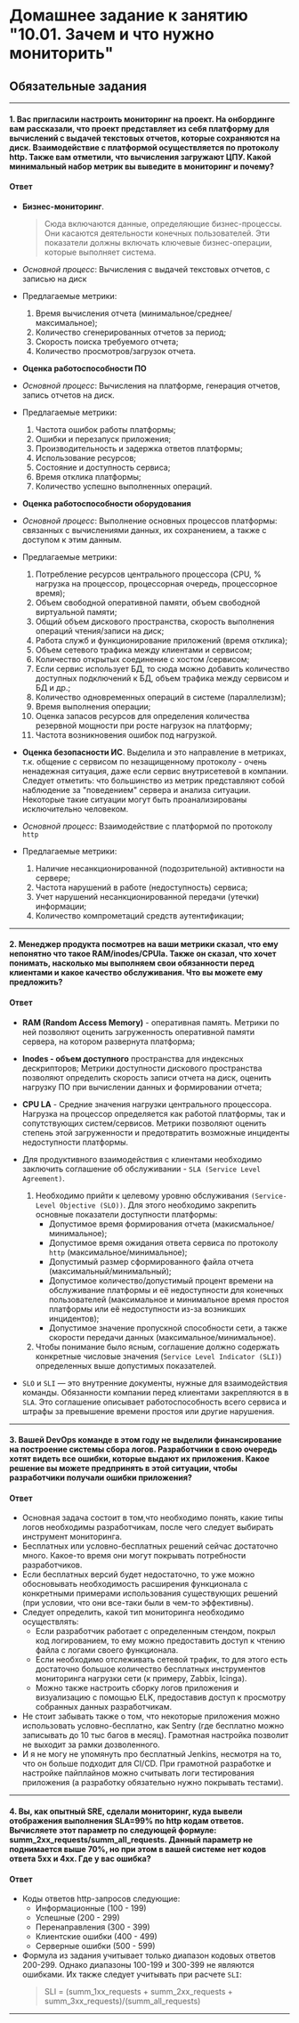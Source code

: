 # Домашнее задание к занятию "10.01. Зачем и что нужно мониторить"

## Обязательные задания
--------------------------------------------------------------------------------------------------------------------------

#### 1. Вас пригласили настроить мониторинг на проект. На онбординге вам рассказали, что проект представляет из себя платформу для вычислений с выдачей текстовых отчетов, которые сохраняются на диск. Взаимодействие с платформой осуществляется по протоколу http. Также вам отметили, что вычисления загружают ЦПУ. Какой минимальный набор метрик вы выведите в мониторинг и почему?

#### Ответ

* **Бизнес-мониторинг**. 
    > Сюда включаются данные, определяющие бизнес-процессы. Они касаются деятельности конечных пользователей. Эти показатели должны включать ключевые бизнес-операции, которые выполняет система.

* _Основной процесс_: Вычисления с выдачей текстовых отчетов, с записью на диск
* Предлагаемые метрики:
    1. Время вычисления отчета (минимальное/среднее/максимальное);
    2. Количество сгенерированных отчетов за период;
    3. Скорость поиска требуемого отчета;
    4. Количество просмотров/загрузок отчета.

* **Оценка работоспособности ПО**
* _Основной процесс_: Вычисления на платформе, генерация отчетов, запись отчетов на диск.
* Предлагаемые метрики:
    1. Частота ошибок работы платформы;
    2. Ошибки и перезапуск приложения;
    3. Производительность и задержка ответов платформы;
    4. Использование ресурсов;
    5. Состояние и доступность сервиса;
    6. Время отклика платформы;
    7. Количество успешно выполненных операций.

* **Оценка работоспособности оборудования**
* _Основной процесс_: Выполнение основных процессов платформы: связанных с вычислениями данных, их сохранением, а также с доступом к этим данным.
* Предлагаемые метрики:
    1. Потребление ресурсов центрального процессора (CPU, % нагрузка на процессор, процессорная очередь, процессорное время);
    2. Объем свободной оперативной памяти, объем свободной виртуальной памяти;
    3. Общий объем дискового пространства, скорость выполнения операций чтения/записи на диск;
    4. Работа служб и функционирование приложений (время отклика);
    5. Объем сетевого трафика между клиентами и сервисом;
    6. Количество открытых соединение с хостом /сервисом;
    7. Если сервис использует БД, то сюда можно добавить количество доступных подключений к БД, объем трафика между сервисом и БД и др.;
    8. Количество одновременных операций в системе (параллелизм); 
    9. Время выполнения операции;
    10. Оценка запасов ресурсов для определения количества резервной мощности при росте нагрузок на платформу;
    11. Частота возникновения ошибок под нагрузкой.


* **Оценка безопасности ИС**. Выделила и это направление в метриках, т.к. общение с сервисом по незащищенному протоколу - очень ненадежная ситуация, даже если сервис внутрисетевой в компании. Следует отметить: что большинство из метрик представляют собой наблюдение за "поведением" сервера и анализа ситуации. Некоторые такие ситуации могут быть проанализированы исключительно человеком.
* _Основной процесс_: Взаимодействие с платформой по протоколу `http`
* Предлагаемые метрики:
    1. Наличие несанкционированной (подозрительной) активности на сервере;
    2. Частота нарушений в работе (недоступность) сервиса;
    3. Учет нарушений несанкционированной передачи (утечки) информации;
    4. Количество компрометаций средств аутентификации;    

--------------------------------------------------------------------------------------------------------------------------

#### 2. Менеджер продукта посмотрев на ваши метрики сказал, что ему непонятно что такое RAM/inodes/CPUla. Также он сказал, что хочет понимать, насколько мы выполняем свои обязанности перед клиентами и какое качество обслуживания. Что вы можете ему предложить?

#### Ответ

* **RAM (Random Access Memory)** - оперативная память. Метрики по ней позволяют оценить загруженность оперативной памяти сервера, на котором развернута платформа;
* **Inodes - объем доступного** пространства для индексных дескрипторов; Метрики доступности дискового пространства позволяют определить скорость записи отчета на диск, оценить нагрузку ПО при вычислении данных и формировании отчета;
* **CPU LA** - Средние значения нагрузки центрального процессора. Нагрузка на процессор определяется как работой платформы, так и сопутствующих систем/сервисов. Метрики позволяют оценить степень этой загруженности и предотвратить возможные инциденты недоступности платформы.

* Для продуктивного взаимодействия с клиентами необходимо заключить соглашение об обслуживании - `SLA (Service Level Agreement)`.
    1. Необходимо прийти к целевому уровню обслуживания `(Service-Level Objective (SLO))`. Для этого необходимо закрепить основные показатели доступности платформы:
        -   Допустимое время формирования отчета (макисмальное/минимальное);
        -   Допустимое время ожидания ответа сервиса по протоколу `http` (максимальное/минимальное);
        -   Допустимый размер сформированного файла отчета (максимальный/минимальный);
        -   Допустимое количество/допустимый процент времени на обслуживание платформы и её недоступности для конечных пользователей (максимальное и минимальное время простоя платформы или её недоступности из-за возникших инцидентов);
        -   Допустимое значение пропускной способности сети, а также скорости передачи данных (максимальное/минимальное).
    2. Чтобы понимание было ясным, соглашение должно содержать конкретные числовые значения (`Service Level Indicator (SLI)`) определенных выше допустимых показателей.

* `SLO` и `SLI` — это внутренние документы, нужные для взаимодействия команды. Обязанности компании перед клиентами закрепляются в в `SLA`. Это соглашение описывает работоспособность всего сервиса и штрафы за превышение времени простоя или другие нарушения.

--------------------------------------------------------------------------------------------------------------------------

#### 3. Вашей DevOps команде в этом году не выделили финансирование на построение системы сбора логов. Разработчики в свою очередь хотят видеть все ошибки, которые выдают их приложения. Какое решение вы можете предпринять в этой ситуации, чтобы разработчики получали ошибки приложения?

#### Ответ

* Основная задача состоит в том,что необходимо понять, какие типы логов необходимы разработчикам, после чего следует выбирать инструмент мониторинга. 
* Бесплатных или условно-бесплатных решений сейчас достаточно много. Какое-то время они могут покрывать потребности разработчиков. 
* Если бесплатных версий будет недостаточно, то уже можно обосновывать необходимость расширения функционала с конкретными примерами использования существующих решений (при условии, что они все-таки были в чем-то эффективны).
* Следует определить, какой тип мониторинга необходимо осуществлять: 
    * Если разработчик работает с определенным стендом, покрыл код логированием, то ему можно предоставить доступ к чтению файла с логами своего функционала. 
    * Если необходимо отслеживать сетевой трафик, то для этого есть достаточно большое количество бесплатных инструментов мониторинга нагрузки сети (к примеру, Zabbix, Icinga). 
    * Можно также настроить сборку логов приложения и визуализацию с помощью ELK, предоставив доступ к просмотру собранных данных разработчикам.
* Не стоит забывать также о том, что некоторые приложения можно использовать условно-бесплатно, как Sentry (где бесплатно можно записывать до 10 тыс багов в месяц). Грамотная настройка позволит не выходит за рамки дозволенного.
* И я не могу не упомянуть про бесплатный Jenkins, несмотря на то, что он больше подходит для CI/CD. При грамотной разработке и настройке пайплайнов можно считывать логи тестирования приложения (а разработку обязательно нужно покрывать тестами). 

--------------------------------------------------------------------------------------------------------------------------

#### 4. Вы, как опытный SRE, сделали мониторинг, куда вывели отображения выполнения SLA=99% по http кодам ответов. Вычисляете этот параметр по следующей формуле: summ_2xx_requests/summ_all_requests. Данный параметр не поднимается выше 70%, но при этом в вашей системе нет кодов ответа 5xx и 4xx. Где у вас ошибка?

#### Ответ

* Коды ответов http-запросов следующие:
    - Информационные (100 - 199)
    - Успешные (200 - 299)
    - Перенаправления (300 - 399)
    - Клиентские ошибки (400 - 499)
    - Серверные ошибки (500 - 599)
* Формула из задания учитывает только диапазон кодовых ответов 200-299. Однако диапазоны 100-199 и 300-399 не являются ошибками. Их также следует учитывать при расчете `SLI`:
    > SLI = (summ_1xx_requests + summ_2xx_requests + summ_3xx_requests)/(summ_all_requests)

--------------------------------------------------------------------------------------------------------------------------